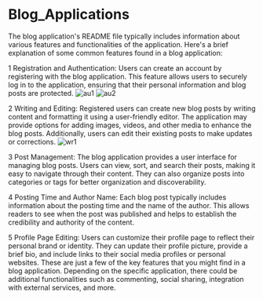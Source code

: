 # Blog_Applications

The blog application's README file typically includes information about various features and functionalities of the application.
   Here's a brief explanation of some common features found in a blog application:

   1 Registration and Authentication: Users can create an account by registering with the blog application.
    This feature allows users to securely log in to the application, ensuring that their personal information 
    and blog posts are protected.
    ![au1](https://github.com/nitesh7488/Blog_Applications/assets/120910923/7be44890-67fa-43a6-bf05-da809cd458b8)
    ![au2](https://github.com/nitesh7488/Blog_Applications/assets/120910923/646e8a5e-6b21-40a7-832f-8a5c22152f0d)


   2 Writing and Editing: Registered users can create new blog posts by writing content and formatting it using a user-friendly editor. 
    The application may provide options for adding images, videos, and other media to enhance the blog posts. Additionally, users can
    edit their existing posts to make updates or corrections.
    ![wr1](https://github.com/nitesh7488/Blog_Applications/assets/120910923/00802f6e-ca89-426c-bb66-a4b43f291394)
    
    
      


   
   3 Post Management: The blog application provides a user interface for managing blog posts. Users can view, sort, and search their posts,
    making it easy to navigate through their content. They can also organize posts into categories or tags for better organization and discoverability.
    
   

   
   4 Posting Time and Author Name: Each blog post typically includes information about the posting time and the name of the author. 
    This allows readers to see when the post was published and helps to establish the credibility and authority of the content.

   5 Profile Page Editing: Users can customize their profile page to reflect their personal brand or identity.
     They can update their profile picture, provide a brief bio, and include links to their social media profiles 
     or personal websites.
These are just a few of the key features that you might find in a blog application. Depending on the specific application, there could be
additional functionalities such as commenting, social sharing, integration with external services, and more.

